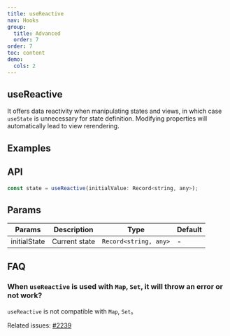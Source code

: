 ```yaml
---
title: useReactive
nav: Hooks
group:
  title: Advanced
  order: 7
order: 7
toc: content
demo:
  cols: 2
---
```


## useReactive

It offers data reactivity when manipulating states and views, in which case `useState` is unnecessary for state definition. Modifying properties will automatically lead to view rerendering.

## Examples

<code src="./demo/demo1.tsx"></code>
<code src="./demo/demo2.tsx"></code>
<code src="./demo/demo3.tsx"></code>
<code src="./demo/demo4.tsx"></code>

## API

```js
const state = useReactive(initialValue: Record<string, any>);
```

## Params

| Params       | Description   | Type                  | Default |
| ------------ | ------------- | --------------------- | ------- |
| initialState | Current state | `Record<string, any>` | -       |

## FAQ

### When `useReactive` is used with `Map`, `Set`, it will throw an error or not work?

`useReactive` is not compatible with `Map`, `Set`。

Related issues: [#2239](https://github.com/alibaba/hooks/discussions/2239)

